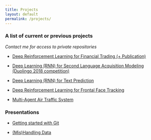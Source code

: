 ```yaml
---
title: Projects
layout: default
permalink: /projects/
---
```


### A list of current or previous projects

_Contact me for access to private repositories_

- [Deep Reinforcement Learning for Financial Trading (+ Publication)](https://github.com/Kostis-S-Z/trading-rl)

- [Deep Learning (RNN) for Second Language Acquisition Modeling (Duolingo 2018 competition)](https://github.com/Kostis-S-Z/DL_4_SLAM)

- [Deep Learning (RNN) for Text Prediction](https://github.com/Kostis-S-Z/RNN_4_Potter_Trump)

- [Deep Reinforcement Learning for Frontal Face Tracking](https://github.com/Kostis-S-Z/drone-rl)

- [Multi-Agent Air Traffic System](https://github.com/Kostis-S-Z/MAS-AirTrafficSystem)


### Presentations

- [Getting started with Git](https://github.com/Kostis-S-Z/Kostis-S-Z.github.io/blob/master/files/Git%20Presentation.pdf)

- [(Mis)Handling Data](https://github.com/Kostis-S-Z/Kostis-S-Z.github.io/blob/master/files/(Mis)Handling%20Data.pdf)
